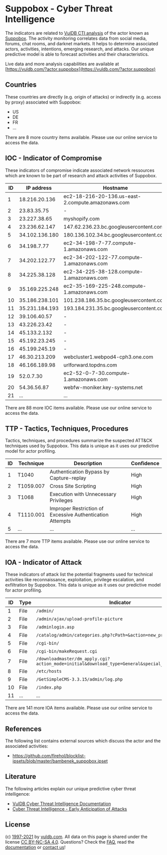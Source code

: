 # Suppobox - Cyber Threat Intelligence

The indicators are related to [VulDB CTI analysis](https://vuldb.com/?doc.cti) of the actor known as [Suppobox](https://vuldb.com/?actor.suppobox). The activity monitoring correlates data from social media, forums, chat rooms, and darknet markets. It helps to determine associated actors, activities, intentions, emerging research, and attacks. Our unique predictive model is able to forecast activities and their characteristics.

Live data and more analysis capabilities are available at [https://vuldb.com/?actor.suppobox](https://vuldb.com/?actor.suppobox)

## Countries

These countries are directly (e.g. origin of attacks) or indirectly (e.g. access by proxy) associated with Suppobox:

* US
* DE
* FR
* ...

There are 8 more country items available. Please use our online service to access the data.

## IOC - Indicator of Compromise

These indicators of compromise indicate associated network ressources which are known to be part of research and attack activities of Suppobox.

ID | IP address | Hostname | Confidence
-- | ---------- | -------- | ----------
1 | 18.216.20.136 | ec2-18-216-20-136.us-east-2.compute.amazonaws.com | Medium
2 | 23.83.35.75 | - | High
3 | 23.227.38.65 | myshopify.com | High
4 | 23.236.62.147 | 147.62.236.23.bc.googleusercontent.com | Medium
5 | 34.102.136.180 | 180.136.102.34.bc.googleusercontent.com | Medium
6 | 34.198.7.77 | ec2-34-198-7-77.compute-1.amazonaws.com | Medium
7 | 34.202.122.77 | ec2-34-202-122-77.compute-1.amazonaws.com | Medium
8 | 34.225.38.128 | ec2-34-225-38-128.compute-1.amazonaws.com | Medium
9 | 35.169.225.248 | ec2-35-169-225-248.compute-1.amazonaws.com | Medium
10 | 35.186.238.101 | 101.238.186.35.bc.googleusercontent.com | Medium
11 | 35.231.184.193 | 193.184.231.35.bc.googleusercontent.com | Medium
12 | 39.106.40.57 | - | High
13 | 43.226.23.42 | - | High
14 | 45.133.2.132 | - | High
15 | 45.192.23.245 | - | High
16 | 45.199.245.19 | - | High
17 | 46.30.213.209 | webcluster1.webpod4-cph3.one.com | High
18 | 46.166.189.98 | urlforward.topdns.com | High
19 | 52.0.7.30 | ec2-52-0-7-30.compute-1.amazonaws.com | Medium
20 | 54.36.56.87 | webfw-moniker.key-systems.net | High
21 | ... | ... | ...

There are 88 more IOC items available. Please use our online service to access the data.

## TTP - Tactics, Techniques, Procedures

Tactics, techniques, and procedures summarize the suspected ATT&CK techniques used by Suppobox. This data is unique as it uses our predictive model for actor profiling.

ID | Technique | Description | Confidence
-- | --------- | ----------- | ----------
1 | T1040 | Authentication Bypass by Capture-replay | High
2 | T1059.007 | Cross Site Scripting | High
3 | T1068 | Execution with Unnecessary Privileges | High
4 | T1110.001 | Improper Restriction of Excessive Authentication Attempts | High
5 | ... | ... | ...

There are 7 more TTP items available. Please use our online service to access the data.

## IOA - Indicator of Attack

These indicators of attack list the potential fragments used for technical activities like reconnaissance, exploitation, privilege escalation, and exfiltration by Suppobox. This data is unique as it uses our predictive model for actor profiling.

ID | Type | Indicator | Confidence
-- | ---- | --------- | ----------
1 | File | `/admin/` | Low
2 | File | `/admin/ajax/upload-profile-picture` | High
3 | File | `/adminlogin.asp` | High
4 | File | `/catalog/admin/categories.php?cPath=&action=new_product` | High
5 | File | `/cgi-bin/` | Medium
6 | File | `/cgi-bin/makeRequest.cgi` | High
7 | File | `/downloadmaster/dm_apply.cgi?action_mode=initial&download_type=General&special_cgi=get_language` | High
8 | File | `/etc/hosts` | Medium
9 | File | `/GetSimpleCMS-3.3.15/admin/log.php` | High
10 | File | `/index.php` | Medium
11 | ... | ... | ...

There are 141 more IOA items available. Please use our online service to access the data.

## References

The following list contains external sources which discuss the actor and the associated activities:

* https://github.com/firehol/blocklist-ipsets/blob/master/bambenek_suppobox.ipset

## Literature

The following articles explain our unique predictive cyber threat intelligence:

* [VulDB Cyber Threat Intelligence Documentation](https://vuldb.com/?doc.cti)
* [Cyber Threat Intelligence - Early Anticipation of Attacks](https://www.scip.ch/en/?labs.20201022)

## License

(c) [1997-2021](https://vuldb.com/?doc.changelog) by [vuldb.com](https://vuldb.com/?doc.about). All data on this page is shared under the license [CC BY-NC-SA 4.0](https://creativecommons.org/licenses/by-nc-sa/4.0/). Questions? Check the [FAQ](https://vuldb.com/?doc.faq), read the [documentation](https://vuldb.com/?doc) or [contact us](https://vuldb.com/?contact)!
